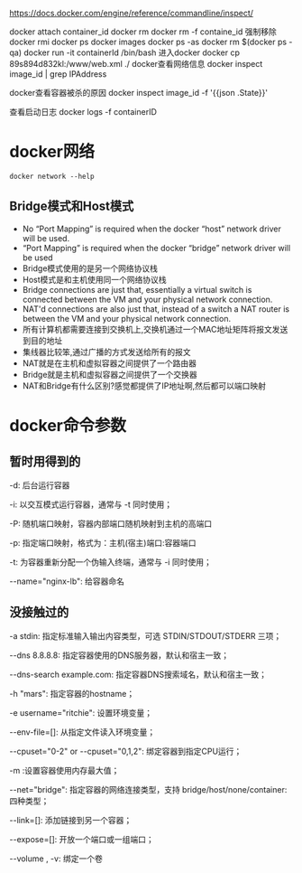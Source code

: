 https://docs.docker.com/engine/reference/commandline/inspect/

docker attach container_id
docker rm 
docker rm -f containe_id   强制移除
docker rmi
docker ps
docker images
docker ps -as
docker rm $(docker ps -qa)
docker run -it containerId /bin/bash    进入docker
docker cp 89s894d832kl:/www/web.xml ./
docker查看网络信息    docker inspect image_id | grep IPAddress

docker查看容器被杀的原因 docker inspect image_id -f '{{json .State}}'

查看启动日志
docker logs -f containerID

# docker网络

    docker network --help
## Bridge模式和Host模式
* No “Port Mapping” is required when the docker “host” network driver will be used.
* “Port Mapping” is required when the docker “bridge” network driver will be used
* Bridge模式使用的是另一个网络协议栈
* Host模式是和主机使用同一个网络协议栈
* Bridge connections are just that, essentially a virtual switch is connected between the VM and your physical network connection.  
* NAT'd connections are also just that, instead of a switch a NAT router is between the VM and your physical network connection.
* 所有计算机都需要连接到交换机上,交换机通过一个MAC地址矩阵将报文发送到目的地址
* 集线器比较笨,通过广播的方式发送给所有的报文
* NAT就是在主机和虚拟容器之间提供了一个路由器
* Bridge就是主机和虚拟容器之间提供了一个交换器
* NAT和Bridge有什么区别?感觉都提供了IP地址啊,然后都可以端口映射
# docker命令参数
## 暂时用得到的
-d: 后台运行容器

-i: 以交互模式运行容器，通常与 -t 同时使用；

-P: 随机端口映射，容器内部端口随机映射到主机的高端口

-p: 指定端口映射，格式为：主机(宿主)端口:容器端口

-t: 为容器重新分配一个伪输入终端，通常与 -i 同时使用；

--name="nginx-lb":  给容器命名
## 没接触过的
-a stdin: 指定标准输入输出内容类型，可选 STDIN/STDOUT/STDERR 三项；

--dns 8.8.8.8: 指定容器使用的DNS服务器，默认和宿主一致；

--dns-search example.com: 指定容器DNS搜索域名，默认和宿主一致；

-h "mars": 指定容器的hostname；

-e username="ritchie": 设置环境变量；

--env-file=[]: 从指定文件读入环境变量；

--cpuset="0-2" or --cpuset="0,1,2": 绑定容器到指定CPU运行；

-m :设置容器使用内存最大值；

--net="bridge": 指定容器的网络连接类型，支持 bridge/host/none/container: 四种类型；

--link=[]: 添加链接到另一个容器；

--expose=[]: 开放一个端口或一组端口；

--volume , -v: 绑定一个卷
